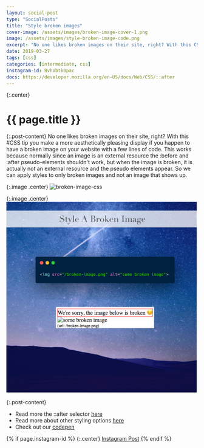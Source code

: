 ```yaml
---
layout: social-post
type: "SocialPosts"
title: "Style broken images"
cover-image: /assets/images/broken-image-cover-1.png
image: /assets/images/style-broken-image-code.png
excerpt: "No one likes broken images on their site, right? With this CSS tip you make a more aesthetically pleasing display if you happen to have a broken image on your website with a few lines of code"
date: 2019-03-27
tags: [css]
categories: [intermediate, css]
instagram-id: BvhVbtkBpac
docs: https://developer.mozilla.org/en-US/docs/Web/CSS/::after
---
```

{:.center}
# {{ page.title }}

{:.post-content}
No one likes broken images on their site, right? With this #CSS tip you make a 
more aesthetically pleasing display if you happen to have a broken image on your website with a few lines of code.
This works because normally since an image is an external resource the :before
and :after pseudo-elements shouldn't work, but when the image is broken, it
is actually not an external resource and the pseudo elements appear. So we can apply
styles to only broken images and not an image that shows up.

{:.image .center}
![broken-image-css]({{page.image}})

{:.image .center}
![broken-image-html](/assets/images/broken-image-cover-2.png)

{:.post-content}
* Read more the ::after selector <a href="{{page.docs}}" target="_blank">here</a>
* Read more about other styling options <a href="https://bitsofco.de/styling-broken-images/" target="_blank">here</a>
* Check out our <a href="https://codepen.io/the_dev_diaries/pen/XGLzoq" target="_blank">codepen</a>

{% if page.instagram-id %}
{:.center}
<a class="insta-link" href="https://www.instagram.com/p/{{page.instagram-id}}" target="_blank">Instagram Post</a>
{% endif %}
